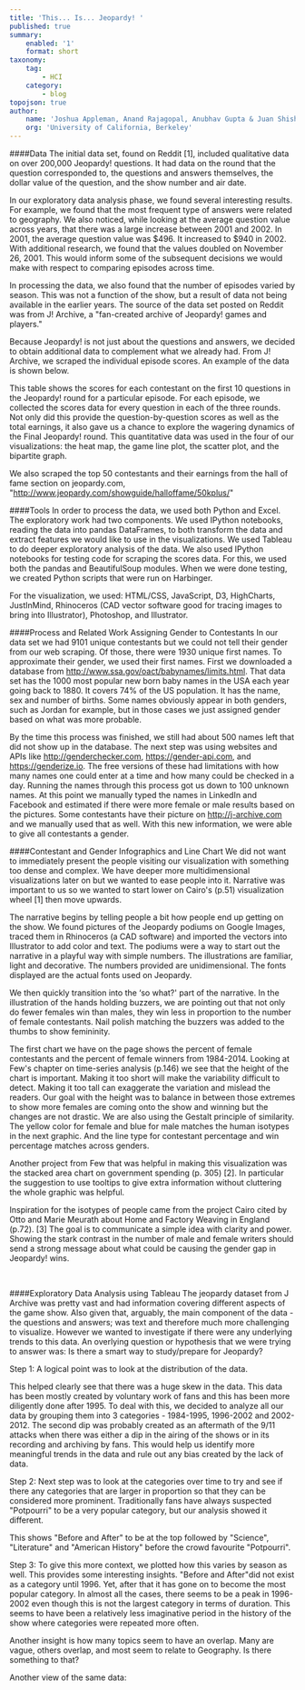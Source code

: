 ```yaml
---
title: 'This... Is... Jeopardy! '
published: true
summary:
    enabled: '1'
    format: short
taxonomy:
    tag:
        - HCI
    category:
        - blog
topojson: true
author:
    name: 'Joshua Appleman, Anand Rajagopal, Anubhav Gupta & Juan Shishido'
    org: 'University of California, Berkeley'
---
```


####Data
The initial data set, found on Reddit [1], included qualitative data on over 200,000 Jeopardy! questions. It had data on the round that the question corresponded to, the questions and answers themselves, the dollar value of the question, and the show number and air date.

In our exploratory data analysis phase, we found several interesting results. For example, we found that the most frequent type of answers were related to geography. We also noticed, while looking at the average question value across years, that there was a large increase between 2001 and 2002. In 2001, the average question value was $496. It increased to $940 in 2002. With additional research, we found that the values doubled on November 26, 2001. This would inform some of the subsequent decisions we would make with respect to comparing episodes across time.

In processing the data, we also found that the number of episodes varied by season. This was not a function of the show, but a result of data not being available in the earlier years. The source of the data set posted on Reddit was from J! Archive, a "fan-created archive of Jeopardy! games and players."

Because Jeopardy! is not just about the questions and answers, we decided to obtain additional data to complement what we already had. From J! Archive, we scraped the individual episode scores. An example of the data is shown below.

 

This table shows the scores for each contestant on the first 10 questions in the Jeopardy! round for a particular episode. For each episode, we collected the scores data for every question in each of the three rounds. Not only did this provide the question-by-question scores as well as the total earnings, it also gave us a chance to explore the wagering dynamics of the Final Jeopardy! round. This quantitative data was used in the four of our visualizations: the heat map, the game line plot, the scatter plot, and the bipartite graph.

We also scraped the top 50 contestants and their earnings from the hall of fame section on jeopardy.com, "http://www.jeopardy.com/showguide/halloffame/50kplus/"

####Tools
In order to process the data, we used both Python and Excel. The exploratory work had two components. We used IPython notebooks, reading the data into pandas DataFrames, to both transform the data and extract features we would like to use in the visualizations. We used Tableau  to do deeper exploratory analysis of the data. We also used IPython notebooks for testing code for scraping the scores data. For this, we used both the pandas and BeautifulSoup modules. When we were done testing, we created Python scripts that were run on Harbinger.

For the visualization, we used: HTML/CSS, JavaScript, D3, HighCharts, JustInMind, Rhinoceros (CAD vector software good for tracing images to bring into Illustrator), Photoshop, and Illustrator.

####Process and Related Work
Assigning Gender to Contestants
In our data set we had 9101 unique contestants but we could not tell their gender from our web scraping. Of those, there were 1930 unique first names. To approximate their gender, we used their first names. First we downloaded a database from http://www.ssa.gov/oact/babynames/limits.html. That data set has the 1000 most popular new born baby names in the USA each year going back to 1880. It covers 74% of the US population. It has the name, sex and number of births. Some names obviously appear in both genders, such as Jordan for example, but in those cases we just assigned gender based on what was more probable.

By the time this process was finished, we still had about 500 names left that did not show up in the database. The next step was using websites and APIs like http://genderchecker.com, https://gender-api.com, and https://genderize.io. The free versions of these had limitations with how many names one could enter at a time and how many could be checked in a day. Running the names through this process got us down to 100 unknown names. At this point we manually typed the names in LinkedIn and Facebook and estimated if there were more female or male results based on the pictures. Some contestants have their picture on http://j-archive.com and we manually used that as well. With this new information, we were able to give all contestants a gender.

####Contestant and Gender Infographics and Line Chart
We did not want to immediately present the people visiting our visualization with something too dense and complex. We have deeper more multidimensional visualizations later on but we wanted to ease people into it. Narrative was important to us so we wanted to start lower on Cairo's (p.51) visualization wheel [1] then move upwards. 

  

The narrative begins by telling people a bit how people end up getting on the show. We found pictures of the Jeopardy podiums on Google Images, traced them in Rhinoceros (a CAD software) and imported the vectors into Illustrator to add color and text. The podiums were a way to start out the narrative in a playful way with simple numbers. The illustrations are familiar, light and decorative. The numbers provided are unidimensional. The fonts displayed are the actual fonts used on Jeopardy.

  

We then quickly transition into the ‘so what?' part of the narrative. In the illustration of the hands holding buzzers, we are pointing out that not only do fewer females win than males, they win less in proportion to the number of female contestants. Nail polish matching the buzzers was added to the thumbs to show femininity.

  

The first chart we have on the page shows the percent of female contestants and the percent of female winners from 1984-2014. Looking at Few's chapter on time-series analysis (p.146) we see that the height of the chart is important. Making it too short will make the variability difficult to detect. Making it too tall can exaggerate the variation and mislead the readers. Our goal with the height was to balance in between those extremes to show more females are coming onto the show and winning but the changes are not drastic. We are also using the Gestalt principle of similarity. The yellow color for female and blue for male matches the human isotypes in the next graphic. And the line type for contestant percentage and win percentage matches across genders. 

Another project from Few that was helpful in making this visualization was the stacked area chart on government spending (p. 305) [2]. In particular the suggestion to use tooltips to give extra information without cluttering the whole graphic was helpful.

  

 
 
Inspiration for the isotypes of people came from the project Cairo cited by Otto and Marie Meurath about Home and Factory Weaving in England (p.72). [3] The goal is to communicate a simple idea with clarity and power. Showing the stark contrast in the number of male and female writers should send a strong message about what could be causing the gender gap in Jeopardy! wins.

 


 

####Exploratory Data Analysis using Tableau
The jeopardy dataset from J Archive was pretty vast and had information covering different aspects of the game show.  Also given that, arguably, the main component of the data - the questions and answers; was text and therefore much more challenging to visualize. However we wanted to investigate if there were any underlying trends to this data. An overlying question or hypothesis that we were trying to answer was: Is there a smart way to study/prepare for Jeopardy?

Step 1: A logical point was to look at the distribution of the data. 
 

This helped clearly see that there was a huge skew in the data. This data has been mostly created by voluntary work of fans and this has been more diligently done after 1995.  To deal with this, we decided to analyze all our data by grouping them into 3 categories - 1984-1995, 1996-2002 and 2002-2012. The second dip was probably created as an  aftermath of the 9/11 attacks when there was either a dip in the airing of the shows or in its recording and archiving by fans. This would help us identify more meaningful trends in the data and rule out any bias created by the lack of data.

Step 2: Next step was to look at the categories over time to try and see if there any categories that are larger in proportion so that they can be considered more prominent. Traditionally fans have always suspected "Potpourri" to be a very popular category, but our analysis showed it different.

 	
This shows "Before and After" to be at the top followed by "Science", "Literature" and  "American History" before the crowd favourite "Potpourri". 

Step 3: To give this more context, we plotted how this varies by season as well. This provides some interesting insights. "Before and After"did not exist as a category until 1996. Yet, after that it has gone on to become the most popular category. In almost all the cases, there seems to be a peak in 1996-2002 even though this is not the largest category in terms of duration. This seems to have been a relatively less imaginative period in the history of the show where categories were repeated more often.

Another insight is how many topics seem to have an overlap. Many are vague, others overlap, and most seem to relate to Geography. Is there something to that?

 

Another view of the same data:

